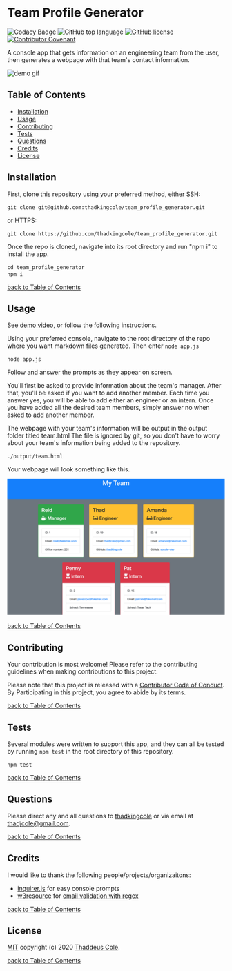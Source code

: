 # Team Profile Generator

[![Codacy Badge](https://api.codacy.com/project/badge/Grade/f4bc2a547af4438c8f49c3a3d4bab955)](https://app.codacy.com/manual/thadkingcole/team_profile_generator?utm_source=github.com&utm_medium=referral&utm_content=thadkingcole/team_profile_generator&utm_campaign=Badge_Grade_Dashboard)
![GitHub top language](https://img.shields.io/github/languages/top/thadkingcole/team_profile_generator)
[![GitHub license](https://img.shields.io/github/license/thadkingcole/team_profile_generator)](LICENSE)
[![Contributor Covenant](https://img.shields.io/badge/Contributor%20Covenant-v2.0%20adopted-ff69b4.svg)](code_of_conduct.md)

A console app that gets information on an engineering team from the user, then generates a webpage with that team's contact information.

![demo gif](./images/demo.gif)

## Table of Contents

- [Installation](#installation)
- [Usage](#usage)
- [Contributing](#contributing)
- [Tests](#tests)
- [Questions](#questions)
- [Credits](#credits)
- [License](#license)

## Installation

First, clone this repository using your preferred method, either SSH:

```git
git clone git@github.com:thadkingcole/team_profile_generator.git
```
or HTTPS:
```git
git clone https://github.com/thadkingcole/team_profile_generator.git
```

Once the repo is cloned, navigate into its root directory and run "npm i" to install the app.

```console
cd team_profile_generator
npm i
```


[back to Table of Contents](#table-of-contents)

## Usage

See [demo video](https://drive.google.com/file/d/1wS6J5vcDSe257hCi_fhgcXvlDJToY5LT/view), or follow the following instructions.

Using your preferred console, navigate to the root directory of the repo where you want markdown files generated. Then enter ```node app.js```

```console
node app.js
```

Follow and answer the prompts as they appear on screen.

You'll first be asked to provide information about the team's manager. After that, you'll be asked if you want to add another member. Each time you answer yes, you will be able to add either an engineer or an intern. Once you have added all the desired team members, simply answer no when asked to add another member.

The webpage with your team's information will be output in the output folder titled team.html The file is ignored by git, so you don't have to worry about your team's information being added to the repository.

```console
./output/team.html
```

Your webpage will look something like this.

![final result](./images/resultingHTML.png)


[back to Table of Contents](#table-of-contents)

## Contributing

Your contribution is most welcome! Please refer to the contributing guidelines when making contributions to this project.

Please note that this project is released with a [Contributor Code of Conduct](code_of_conduct.md). By Participating in this project, you agree to abide by its terms.

[back to Table of Contents](#table-of-contents)

## Tests

Several modules were written to support this app, and they can all be tested by running `npm test` in the root directory of this repository.

```console
npm test
```

[back to Table of Contents](#table-of-contents)

## Questions

Please direct any and all questions to [thadkingcole](https://github.com/thadkingcole) or via email at [thadjcole@gmail.com](mailto:thadjcole@gmail.com).

[back to Table of Contents](#table-of-contents)

## Credits

I would like to thank the following people/projects/organizaitons:

- [inquirer.js](https://github.com/SBoudrias/Inquirer.js) for easy console prompts
- [w3resource](https://w3resource.com/) for [email validation with regex](https://www.w3resource.com/javascript/form/email-validation.php)

[back to Table of Contents](#table-of-contents)

## License

[MIT](LICENSE) copyright (c) 2020 [Thaddeus Cole](mailto:thadjcole@gmail.com).

[back to Table of Contents](#table-of-contents)
